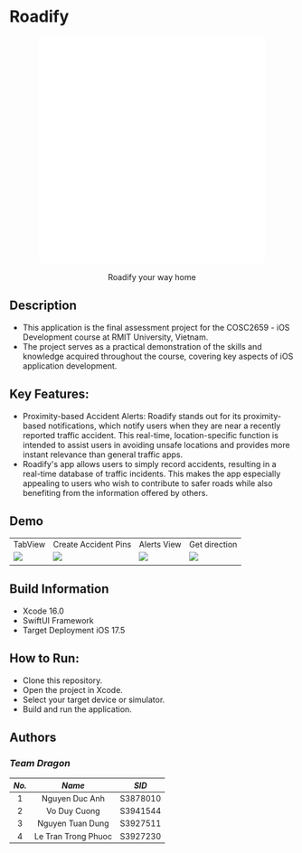 # Roadify

<p align="center">
  <img width="400" src="Roadify/Roadify/Resources/GIF1.gif">
</p>

<p align="center">Roadify your way home</p>

## Description
- This application is the final assessment project for the COSC2659 - iOS Development course at RMIT University, Vietnam. 
- The project serves as a practical demonstration of the skills and knowledge acquired throughout the course, covering key aspects of iOS application development.

## Key Features:
- Proximity-based Accident Alerts: Roadify stands out for its proximity-based notifications, which notify users when they are near a recently reported traffic accident. This real-time, location-specific function is intended to assist users in avoiding unsafe locations and provides more instant relevance than general traffic apps.
- Roadify's app allows users to simply record accidents, resulting in a real-time database of traffic incidents. This makes the app especially appealing to users who wish to contribute to safer roads while also benefiting from the information offered by others.

## Demo
<table>
  <tr>
    <td>TabView</td>
     <td>Create Accident Pins</td>
     <td>Alerts View</td>
     <td>Get direction</td>
  </tr>
  <tr>
    <td><img src="Roadify/Roadify/Resources/TabView.gif" width="256"></td>
    <td><img src="Roadify/Roadify/Resources/MVCreatePin2.gif" width="256"></td>
    <td><img src="Roadify/Roadify/Resources/AlertView.gif" width="256"></td>
    <td><img src="Roadify/Roadify/Resources/MVRoute.gif" width="256"></td>
   </tr>
 </table>

## Build Information
- Xcode 16.0
- SwiftUI Framework
- Target Deployment iOS 17.5

## How to Run:
- Clone this repository.
- Open the project in Xcode.
- Select your target device or simulator.
- Build and run the application.

## Authors
### *Team Dragon*
| *No.*| *Name*                 | *SID*      |
|:----:|:----------------------:|:----------:|
| 1    | Nguyen Duc Anh         | S3878010   | 
| 2    | Vo Duy Cuong           | S3941544   | 
| 3    | Nguyen Tuan Dung       | S3927511   |
| 4    | Le Tran Trong Phuoc    | S3927230   |
